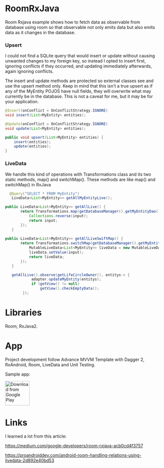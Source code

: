 # RoomRxJava
Room Rxjava example shows how to fetch data as observable from database using room so that observable not only emits data but also emits data as it changes in the database. 

### Upsert
I could not find a SQLite query that would insert or update without causing unwanted changes to my foreign key, so instead I opted to insert first, ignoring conflicts if they occurred, and updating immediately afterwards, again ignoring conflicts.

The insert and update methods are protected so external classes see and use the upsert method only. Keep in mind that this isn't a true upsert as if any of the MyEntity POJOS have null fields, they will overwrite what may currently be in the database. This is not a caveat for me, but it may be for your application.

```java
@Insert(onConflict = OnConflictStrategy.IGNORE)
void insert(List<MyEntity> entities);

@Update(onConflict = OnConflictStrategy.IGNORE)
void update(List<MyEntity> entities);
```
```java
public void upsert(List<MyEntity> entities) {
    insert(entities);
    update(entities);
}
```
### LiveData 
We handle this kind of operations with Transformations class and its two static methods, map() and switchMap(). These methods are like map() and switchMap() in RxJava

```java
  @Query("SELECT * FROM MyEntity")
   LiveData<List<MyEntity>> getAllMyEntityLive();
 ```  
 ```java
 public LiveData<List<MyEntity>> getAllLive() {
        return Transformations.map(getDatabaseManager().getMyEntityDao().getAllMyEntityLive(), input -> {
            Collections.reverse(input);
            return input;
        });
    }
    
 public LiveData<List<MyEntity>> getAllLiveSwiftMap() {
        return Transformations.switchMap(getDatabaseManager().getMyEntityDao().getAllMyEntityLive(), input -> {
            MutableLiveData<List<MyEntity>> liveData = new MutableLiveData<>();
            liveData.setValue(input);
            return liveData;
        });
    }   
```
```java
   getAllLive().observe(getLifeCircleOwner(), entitys-> {
            adapter.updateMyEntity(entitys);
            if (getView() != null)
                getView().checkEmptyData();
        });
```

# Libraries
Room, RxJava2.

# App
Project development follow Advance MVVM Template with Dagger 2, RxAndroid, Room, LiveData and Unit Testing.

Sample app:

[<img src="https://play.google.com/intl/en_us/badges/images/generic/en_badge_web_generic.png"
      alt="Download from Google Play"
      height="80">](https://play.google.com/store/apps/details?id=com.lyhoangvinh.dailydiaries)

# Links
I learned a lot from this article:
 
 https://medium.com/google-developers/room-rxjava-acb0cd4f3757
 
 https://proandroiddev.com/android-room-handling-relations-using-livedata-2d892e40bd53
 
